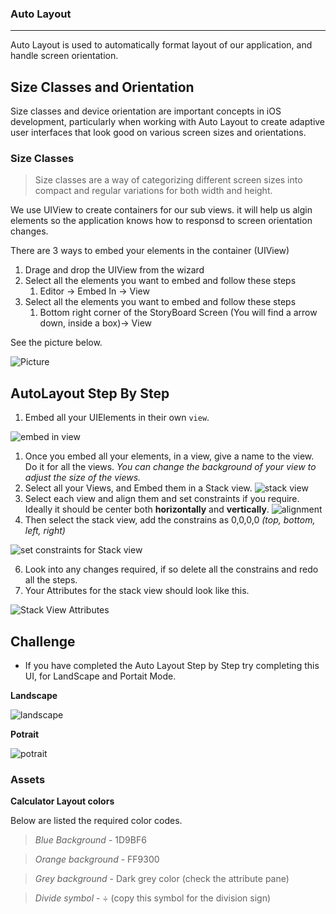### Auto Layout

---

Auto Layout is used to automatically format layout of our application, and handle screen orientation.


## Size Classes and Orientation

Size classes and device orientation are important concepts in iOS development, particularly when working with Auto Layout to create adaptive user interfaces that look good on various screen sizes and orientations.


### Size Classes

> Size classes are a way of categorizing different screen sizes into compact and regular variations for both width and height.


We use UIView to create containers for our sub views. it will help us algin elements so the application knows how to responsd to screen orientation changes.

There are 3 ways to embed your elements in the container (UIView)
1. Drage and drop the UIView from the wizard
2. Select all the elements you want to embed and follow these steps
   1. Editor -> Embed In -> View
3. Select all the elements you want to embed and follow these steps
   1. Bottom right corner of the StoryBoard Screen (You will find a arrow down, inside a box)-> View


See the picture below.

![Picture](/Images/EmbedUIElement.png)


## AutoLayout Step By Step

1. Embed all your UIElements in their own `view`.

![embed in view](./Images/autoLayoutV1.png)
1. Once you embed all your elements, in a view, give a name to the view. Do it for all the views. *You can change the background of your view to adjust the size of the views.*
2. Select all your Views, and Embed them in a Stack view.
![stack view](./Images/autoLayoutV2.png)
3. Select each view and align them and set constraints if you require. Ideally it should be center both **horizontally** and **vertically**.
 ![alignment](./Images/autoLayoutS4.png)
1. Then select the stack view, add  the constrains as 0,0,0,0 *(top, bottom, left, right)*

![set constraints for Stack view](./Images/autoLayoutS1.png)

6. Look into any changes required, if so delete all the constrains and redo all the steps.
7. Your Attributes for the stack view should look like this. 

![Stack View Attributes](./Images/autoLayoutS2.png)


## Challenge

- If you have completed the Auto Layout Step by Step try completing this UI, for LandScape and Portait Mode.

**Landscape**

![landscape](./Images/autoLayoutCL.png)

**Potrait**

![potrait](./Images/autoLayoutCP.png)

### Assets

**Calculator Layout colors**

Below are listed the required color codes.

> *Blue Background* - 1D9BF6

> *Orange background* - FF9300

> *Grey background* - Dark grey color (check the attribute pane)

> *Divide symbol* - ÷ (copy this symbol for the division sign) 